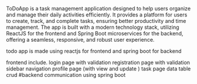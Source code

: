 ToDoApp is a task management application designed to help users organize and manage their daily activities efficiently. It provides a platform for users to create, track, and complete tasks, ensuring better productivity and time management. The app is built with a modern technology stack, utilizing ReactJS for the frontend and Spring Boot microservices for the backend, offering a seamless, responsive, and robust user experience.




todo app is made using reactjs for frontend and spring boot for backend

frontend include.
login page with validation
registration page with validation
sidebar navigation
profile page  (with view and update )
task page data table crud
#backend communication using spring boot
